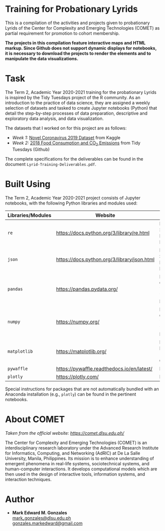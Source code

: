 # Training for Probationary Lyrids

This is a compilation of the activities and projects given to probationary Lyrids of the Center for Complexity and Emerging Technologies (COMET) as partial requirement for promotion to cohort membership. 

**The projects in this compilation feature interactive maps and HTML markup. Since Github does not support dynamic displays for notebooks, it is necessary to download the projects to render the elements and to manipulate the data visualizations.**

# Task

The Term 2, Academic Year 2020-2021 training for the probationary Lyrids is inspired by the Tidy Tuesdays project of the R community. As an introduction to the practice of data science, they are assigned a weekly selection of datasets and tasked to create Jupyter notebooks (Python) that detail the step-by-step processes of data preparation, descriptive and exploratory data analysis, and data visualization. 

The datasets that I worked on for this project are as follows:
- *Week 1:* <a href = "https://www.kaggle.com/sudalairajkumar/novel-corona-virus-2019-dataset">Novel Coronavirus 2019 Dataset</a> from Kaggle
- *Week 2:* <a href = "https://github.com/rfordatascience/tidytuesday/tree/master/data/2020/2020-02-18">2018 Food Consumption and CO<sub>2</sub> Emissions</a> from Tidy Tuesdays (Github)

The complete specifications for the deliverables can be found in the document <code>Lyrid-Training-Deliverables.pdf</code>.

# Built Using

The Term 2, Academic Year 2020-2021 project consists of Jupyter notebooks, with the following Python libraries and modules used:

Libraries/Modules | Website | License
--- | ---| ---
<code>re</code> | https://docs.python.org/3/library/re.html | Python Software Foundation License
<code>json</code> | https://docs.python.org/3/library/json.html | Python Software Foundation License
<code>pandas</code> | https://pandas.pydata.org/ | BSD 3-Clause "New" or "Revised" License
<code>numpy</code> | https://numpy.org/ | BSD 3-Clause "New" or "Revised" License
<code>matplotlib</code> | https://matplotlib.org/ | Matplotlib License (BSD-Compatible)
<code>pywaffle</code> | https://pywaffle.readthedocs.io/en/latest/ | MIT License
<code>plotly</code> | https://plotly.com/ | MIT License

Special instructions for packages that are not automatically bundled with an Anaconda installation (e.g., <code>plotly</code>) can be found in the pertinent notebooks.

# About COMET

*Taken from the official website: https://comet.dlsu.edu.ph/*

The Center for Complexity and Emerging Technologies (COMET) is an interdisciplinary research laboratory under the Advanced Research Institute for Informatics, Computing, and Networking (AdRIC) at De La Salle University, Manila, Philippines. Its mission is to enhance understanding of emergent phenomena in real-life systems, sociotechnical systems, and human-computer interactions. It develops computational models which are then used in the design of interactive tools, information systems, and interaction techniques.

# Author
- **Mark Edward M. Gonzales** <br/>
  mark_gonzales@dlsu.edu.ph <br/>
  gonzales.markedward@gmail.com

